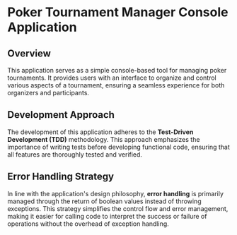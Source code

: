 # Poker Tournament Manager Console Application

## Overview

This application serves as a simple console-based tool for managing poker tournaments. It provides users with an interface to organize and control various aspects of a tournament, ensuring a seamless experience for both organizers and participants.

## Development Approach

The development of this application adheres to the **Test-Driven Development (TDD)** methodology. This approach emphasizes the importance of writing tests before developing functional code, ensuring that all features are thoroughly tested and verified.

## Error Handling Strategy

In line with the application's design philosophy, **error handling** is primarily managed through the return of boolean values instead of throwing exceptions. This strategy simplifies the control flow and error management, making it easier for calling code to interpret the success or failure of operations without the overhead of exception handling.

